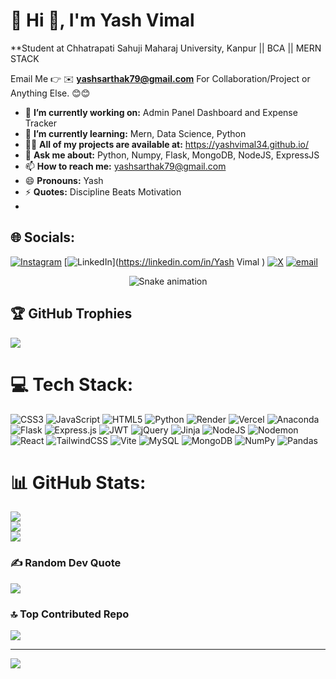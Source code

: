 # 💫 Hi 👋, I'm Yash Vimal
**Student at Chhatrapati Sahuji Maharaj University, Kanpur || BCA || MERN STACK

Email Me 👉 ✉️ **yashsarthak79@gmail.com** For Collaboration/Project or Anything Else. 😊😊

- 🔭 **I’m currently working on:** Admin Panel Dashboard and Expense Tracker
- 🌱 **I’m currently learning:** Mern, Data Science, Python
- 👨‍💻 **All of my projects are available at:** https://yashvimal34.github.io/
- 💬 **Ask me about:** Python, Numpy, Flask, MongoDB, NodeJS, ExpressJS
- 📫 **How to reach me:** yashsarthak79@gmail.com
- 😄 **Pronouns:** Yash
- ⚡ **Quotes:** Discipline Beats Motivation
- 
## 🌐 Socials:
[![Instagram](https://img.shields.io/badge/Instagram-%23E4405F.svg?logo=Instagram&logoColor=white)](https://instagram.com/a7__yash) [![LinkedIn](https://img.shields.io/badge/LinkedIn-%230077B5.svg?logo=linkedin&logoColor=white)](https://linkedin.com/in/Yash Vimal ) [![X](https://img.shields.io/badge/X-black.svg?logo=X&logoColor=white)](https://x.com/@A7Yash18) [![email](https://img.shields.io/badge/Email-D14836?logo=gmail&logoColor=white)](mailto:yashsarthak79@gmail.com) 

<!-- Snake Game Repo View -->

<div align="center">
  <img src="https://profile-readme-generator.com/assets/snake.svg" alt="Snake animation" />
</div>

## 🏆 GitHub Trophies
![](https://github-profile-trophy.vercel.app/?username=alamimran613&theme=radical&no-frame=false&no-bg=false&margin-w=4)

# 💻 Tech Stack:
![CSS3](https://img.shields.io/badge/css3-%231572B6.svg?style=for-the-badge&logo=css3&logoColor=white) ![JavaScript](https://img.shields.io/badge/javascript-%23323330.svg?style=for-the-badge&logo=javascript&logoColor=%23F7DF1E) ![HTML5](https://img.shields.io/badge/html5-%23E34F26.svg?style=for-the-badge&logo=html5&logoColor=white) ![Python](https://img.shields.io/badge/python-3670A0?style=for-the-badge&logo=python&logoColor=ffdd54) ![Render](https://img.shields.io/badge/Render-%46E3B7.svg?style=for-the-badge&logo=render&logoColor=white) ![Vercel](https://img.shields.io/badge/vercel-%23000000.svg?style=for-the-badge&logo=vercel&logoColor=white) ![Anaconda](https://img.shields.io/badge/Anaconda-%2344A833.svg?style=for-the-badge&logo=anaconda&logoColor=white) ![Flask](https://img.shields.io/badge/flask-%23000.svg?style=for-the-badge&logo=flask&logoColor=white) ![Express.js](https://img.shields.io/badge/express.js-%23404d59.svg?style=for-the-badge&logo=express&logoColor=%2361DAFB) ![JWT](https://img.shields.io/badge/JWT-black?style=for-the-badge&logo=JSON%20web%20tokens) ![jQuery](https://img.shields.io/badge/jquery-%230769AD.svg?style=for-the-badge&logo=jquery&logoColor=white) ![Jinja](https://img.shields.io/badge/jinja-white.svg?style=for-the-badge&logo=jinja&logoColor=black) ![NodeJS](https://img.shields.io/badge/node.js-6DA55F?style=for-the-badge&logo=node.js&logoColor=white) ![Nodemon](https://img.shields.io/badge/NODEMON-%23323330.svg?style=for-the-badge&logo=nodemon&logoColor=%BBDEAD) ![React](https://img.shields.io/badge/react-%2320232a.svg?style=for-the-badge&logo=react&logoColor=%2361DAFB) ![TailwindCSS](https://img.shields.io/badge/tailwindcss-%2338B2AC.svg?style=for-the-badge&logo=tailwind-css&logoColor=white) ![Vite](https://img.shields.io/badge/vite-%23646CFF.svg?style=for-the-badge&logo=vite&logoColor=white) ![MySQL](https://img.shields.io/badge/mysql-4479A1.svg?style=for-the-badge&logo=mysql&logoColor=white) ![MongoDB](https://img.shields.io/badge/MongoDB-%234ea94b.svg?style=for-the-badge&logo=mongodb&logoColor=white) ![NumPy](https://img.shields.io/badge/numpy-%23013243.svg?style=for-the-badge&logo=numpy&logoColor=white) ![Pandas](https://img.shields.io/badge/pandas-%23150458.svg?style=for-the-badge&logo=pandas&logoColor=white)
# 📊 GitHub Stats:
![](https://github-readme-stats.vercel.app/api?username=yashvimal34&theme=dark&hide_border=false&include_all_commits=true&count_private=false)<br/>
![](https://nirzak-streak-stats.vercel.app/?user=yashvimal34&theme=dark&hide_border=false)<br/>
![](https://github-readme-stats.vercel.app/api/top-langs/?username=yashvimal34&theme=dark&hide_border=false&include_all_commits=true&count_private=false&layout=compact)

### ✍️ Random Dev Quote
![](https://quotes-github-readme.vercel.app/api?type=horizontal&theme=radical)

### 🔝 Top Contributed Repo
![](https://github-contributor-stats.vercel.app/api?username=yashvimal34&limit=5&theme=dark&combine_all_yearly_contributions=true)

---
[![](https://visitcount.itsvg.in/api?id=yashvimal34&icon=0&color=0)](https://visitcount.itsvg.in)

<!-- Proudly created with GPRM ( https://gprm.itsvg.in ) -->
